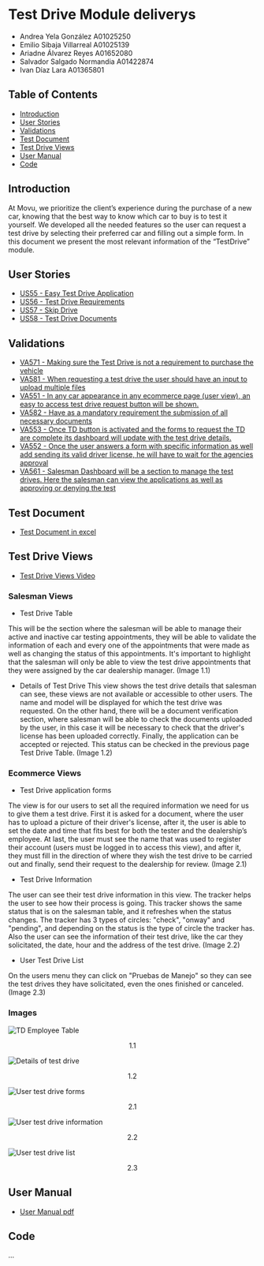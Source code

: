 # Test Drive Module deliverys
- Andrea Yela González   A01025250
- Emilio Sibaja Villarreal   A01025139
- Ariadne Álvarez Reyes   A01652080
- Salvador Salgado Normandia   A01422874
- Ivan Díaz Lara   A01365801	
## Table of Contents
- [Introduction](#introduction)
- [User Stories](#user-stories)
- [Validations](#validations)
- [Test Document](#test-document)
- [Test Drive Views](#test-drive-views)
- [User Manual](#user-manual)
- [Code](#code)

## Introduction
At Movu, we prioritize the client’s experience during the purchase of a new car, knowing that the best way to know which car to buy is to test it yourself. We developed all the needed features so  the user can request a test drive by selecting their preferred car and filling out a simple form. In this document we present the most relevant information of the “TestDrive” module.

## User Stories
- [US55 - Easy Test Drive Application](https://github.com/IvanDLar/MOVU-Docs/milestone/19)
- [US56 - Test Drive Requirements](https://github.com/IvanDLar/MOVU-Docs/milestone/20)
- [US57 - Skip Drive](https://github.com/IvanDLar/MOVU-Docs/milestone/21)
- [US58 - Test Drive Documents](https://github.com/IvanDLar/MOVU-Docs/milestone/22)

## Validations
- [VA571 - Making sure the Test Drive is not a requirement to purchase the vehicle](https://github.com/IvanDLar/MOVU-Docs/issues/94)
- [VA581 - When requesting a test drive the user should have an input to upload multiple files](https://github.com/IvanDLar/MOVU-Docs/issues/96)
- [VA551 - In any car appearance in any ecommerce page (user view), an easy to access test drive request button will be shown.](https://github.com/IvanDLar/MOVU-Docs/issues/65)
- [VA582 - Have as a mandatory requirement the submission of all necessary documents](https://github.com/IvanDLar/MOVU-Docs/issues/98)
- [VA553 - Once TD button is activated and the forms to request the TD are complete its dashboard will update with the test drive details.](https://github.com/IvanDLar/MOVU-Docs/issues/67)
- [VA552 - Once the user answers a form with specific information as well add sending its valid driver license, he will have to wait for the agencies approval](https://github.com/IvanDLar/MOVU-Docs/issues/66)
- [VA561 - Salesman Dashboard will be a section to manage the test drives. Here the salesman can view the applications as well as approving or denying the test](https://github.com/IvanDLar/MOVU-Docs/issues/86)

## Test Document
- [Test Document in excel](https://github.com/IvanDLar/MOVU-Docs/blob/main/Modules/TD_TestDrive/Delivery/PruebasRecorridoTestDrive.xlsx%20-%20Tours.pdf)

## Test Drive Views

- [Test Drive Views Video](https://github.com/IvanDLar/MOVU-Docs/blob/main/Modules/TD_TestDrive/Delivery/TestDriveViews.mp4)

### Salesman Views
- Test Drive Table

This will be the section where the salesman will be able to manage their active and inactive car testing appointments, they will be able to validate the information of each and every one of the appointments that were made as well as changing the status of this appointments. It's important to highlight that the salesman will only be able to view the test drive appointments that they were assigned by the car dealership manager. (Image 1.1)

- Details of Test Drive
This view shows the test drive details that salesman can see, these views are not available or accessible to other users. The name and model will be displayed for which the test drive was requested. On the other hand, there will be a document verification section, where salesman will be able to check the documents uploaded by the user, in this case it will be necessary to check that the driver's license has been uploaded correctly. Finally, the application can be accepted or rejected. This status can be checked in the previous page Test Drive Table. (Image 1.2)

### Ecommerce Views
- Test Drive application forms

The view is for our users to set all the required information we need for us to give them a test drive. First it is asked for a document, where the user has to upload a picture of their driver's license, after it, the user is able to set the date and time that fits best for both the tester and the dealership’s employee. At last, the user must see the name that was used to register their account (users must be logged in to access this view), and after it, they must fill in the direction of where they wish the test drive to be carried out and finally, send their request to the dealership for review. (Image 2.1)

- Test Drive Information 

The user can see their test drive information in this view. The tracker helps the user to see how their process is going. This tracker shows the same status that is on the salesman table, and it refreshes when the status changes. The tracker has 3 types of circles: "check", "onway" and "pending", and depending on the status is the type of circle the tracker has. Also the user can see the information of their test drive, like the car they solicitated, the date, hour and the address of the test drive. (Image 2.2)

- User Test Drive List

On the users menu they can click on "Pruebas de Manejo" so they can see the test drives they have solicitated, even the ones finished or canceled. (Image 2.3)

### Images
![TD Employee Table](https://github.com/IvanDLar/MOVU-Docs/blob/main/Modules/TD_TestDrive/img/employee_testDriveList.png)

<div align="center"> 1.1 </div>

![Details of test drive](https://github.com/IvanDLar/MOVU-Docs/blob/main/Modules/TD_TestDrive/img/testDriveDetails.png)

<div align="center"> 1.2 </div>

![User test drive forms](https://github.com/IvanDLar/MOVU-Docs/blob/main/Modules/TD_TestDrive/img/testDriveDoc.png)

<div align="center"> 2.1 </div>

![User test drive information](https://github.com/IvanDLar/MOVU-Docs/blob/main/Modules/TD_TestDrive/img/testDriveData.png)

<div align="center"> 2.2 </div>

![User test drive list](https://github.com/IvanDLar/MOVU-Docs/blob/main/Modules/TD_TestDrive/img/testDriveList.png)

<div align="center"> 2.3 </div>

## User Manual

- [User Manual pdf](https://github.com/IvanDLar/MOVU-Docs/blob/main/Modules/TD_TestDrive/Delivery/TD_Manual.pdf)

## Code
...
